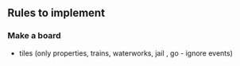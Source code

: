 ## Rules to implement
### Make a board
- tiles (only properties, trains, waterworks, jail , go - ignore events)

